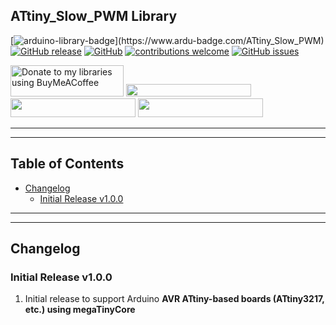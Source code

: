 ## ATtiny_Slow_PWM Library

[![arduino-library-badge](https://www.ardu-badge.com/badge/ATtiny_Slow_PWM.svg?)](https://www.ardu-badge.com/ATtiny_Slow_PWM)
[![GitHub release](https://img.shields.io/github/release/khoih-prog/ATtiny_Slow_PWM.svg)](https://github.com/khoih-prog/ATtiny_Slow_PWM/releases)
[![GitHub](https://img.shields.io/github/license/mashape/apistatus.svg)](https://github.com/khoih-prog/ATtiny_Slow_PWM/blob/main/LICENSE)
[![contributions welcome](https://img.shields.io/badge/contributions-welcome-brightgreen.svg?style=flat)](#Contributing)
[![GitHub issues](https://img.shields.io/github/issues/khoih-prog/ATtiny_Slow_PWM.svg)](http://github.com/khoih-prog/ATtiny_Slow_PWM/issues)


<a href="https://www.buymeacoffee.com/khoihprog6" title="Donate to my libraries using BuyMeACoffee"><img src="https://cdn.buymeacoffee.com/buttons/v2/default-yellow.png" alt="Donate to my libraries using BuyMeACoffee" style="height: 50px !important;width: 181px !important;" ></a>
<a href="https://www.buymeacoffee.com/khoihprog6" title="Donate to my libraries using BuyMeACoffee"><img src="https://img.shields.io/badge/buy%20me%20a%20coffee-donate-orange.svg?logo=buy-me-a-coffee&logoColor=FFDD00" style="height: 20px !important;width: 200px !important;" ></a>
<a href="https://profile-counter.glitch.me/khoih-prog/count.svg" title="Total khoih-prog Visitor count"><img src="https://profile-counter.glitch.me/khoih-prog/count.svg" style="height: 30px;width: 200px;"></a>
<a href="https://profile-counter.glitch.me/khoih-prog-ATtiny_Slow_PWM/count.svg" title="ATtiny_Slow_PWM Visitor count"><img src="https://profile-counter.glitch.me/khoih-prog-ATtiny_Slow_PWM/count.svg" style="height: 30px;width: 200px;"></a>

---
---

## Table of Contents

* [Changelog](#changelog)
  * [Initial Release v1.0.0](#initial-release-v100)

---
---

## Changelog


### Initial Release v1.0.0

1. Initial release to support Arduino **AVR ATtiny-based boards (ATtiny3217, etc.) using megaTinyCore**




